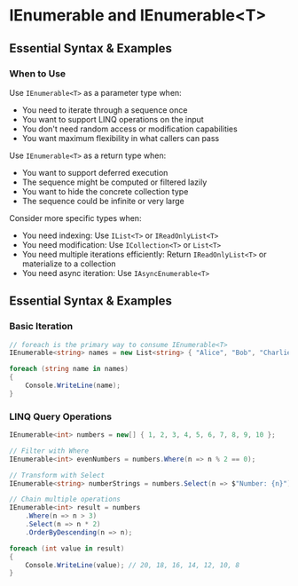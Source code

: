 # IEnumerable and IEnumerable&lt;T&gt;
## Essential Syntax & Examples
### When to Use

Use `IEnumerable<T>` as a parameter type when:
- You need to iterate through a sequence once
- You want to support LINQ operations on the input
- You don't need random access or modification capabilities
- You want maximum flexibility in what callers can pass

Use `IEnumerable<T>` as a return type when:
- You want to support deferred execution
- The sequence might be computed or filtered lazily
- You want to hide the concrete collection type
- The sequence could be infinite or very large

Consider more specific types when:
- You need indexing: Use `IList<T>` or `IReadOnlyList<T>`
- You need modification: Use `ICollection<T>` or `List<T>`
- You need multiple iterations efficiently: Return `IReadOnlyList<T>` or materialize to a collection
- You need async iteration: Use `IAsyncEnumerable<T>`

## Essential Syntax & Examples

### Basic Iteration

```csharp
// foreach is the primary way to consume IEnumerable<T>
IEnumerable<string> names = new List<string> { "Alice", "Bob", "Charlie" };

foreach (string name in names)
{
    Console.WriteLine(name);
}
```

### LINQ Query Operations

```csharp
IEnumerable<int> numbers = new[] { 1, 2, 3, 4, 5, 6, 7, 8, 9, 10 };

// Filter with Where
IEnumerable<int> evenNumbers = numbers.Where(n => n % 2 == 0);

// Transform with Select
IEnumerable<string> numberStrings = numbers.Select(n => $"Number: {n}");

// Chain multiple operations
IEnumerable<int> result = numbers
    .Where(n => n > 3)
    .Select(n => n * 2)
    .OrderByDescending(n => n);

foreach (int value in result)
{
    Console.WriteLine(value); // 20, 18, 16, 14, 12, 10, 8
}
```
